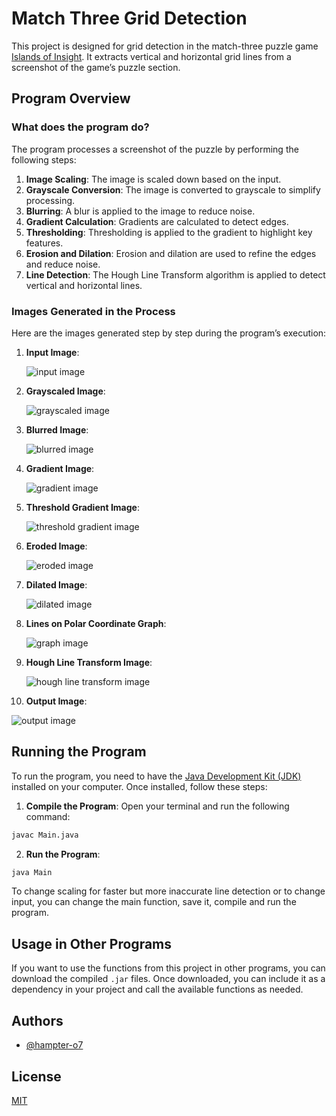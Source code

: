 # Match Three Grid Detection

This project is designed for grid detection in the match-three puzzle game [Islands of Insight](https://store.steampowered.com/app/2071500/Islands_of_Insight/). It extracts vertical and horizontal grid lines from a screenshot of the game’s puzzle section.

## Program Overview

### What does the program do?

The program processes a screenshot of the puzzle by performing the following steps:

1. **Image Scaling**: The image is scaled down based on the input.
2. **Grayscale Conversion**: The image is converted to grayscale to simplify processing.
3. **Blurring**: A blur is applied to the image to reduce noise.
4. **Gradient Calculation**: Gradients are calculated to detect edges.
5. **Thresholding**: Thresholding is applied to the gradient to highlight key features.
6. **Erosion and Dilation**: Erosion and dilation are used to refine the edges and reduce noise.
7. **Line Detection**: The Hough Line Transform algorithm is applied to detect vertical and horizontal lines.

### Images Generated in the Process

Here are the images generated step by step during the program’s execution:

1. **Input Image**:

   ![input image](input/input1.png)

2. **Grayscaled Image**:

   ![grayscaled image](output/grayscale.png)

3. **Blurred Image**:

   ![blurred image](output/blurred.png)

4. **Gradient Image**:

   ![gradient image](output/gradient.png)

5. **Threshold Gradient Image**:

   ![threshold gradient image](output/threshold-gradient.png)

6. **Eroded Image**:

   ![eroded image](output/eroded.png)

7. **Dilated Image**:

   ![dilated image](output/dilated.png)

8. **Lines on Polar Coordinate Graph**:

   ![graph image](output/graph.png)

9. **Hough Line Transform Image**:

   ![hough line transform image](output/hough-line-transform.png)

10. **Output Image**:

   ![output image](output/output.png)

## Running the Program

To run the program, you need to have the [Java Development Kit (JDK)](https://www.oracle.com/java/technologies/downloads/) installed on your computer. Once installed, follow these steps:

1. **Compile the Program**: Open your terminal and run the following command:
```bash
javac Main.java
```
2. **Run the Program**:
```bash
java Main
```

To change scaling for faster but more inaccurate line detection or to change input, you can change the main function, save it, compile and run the program.

## Usage in Other Programs

If you want to use the functions from this project in other programs, you can download the compiled `.jar` files. Once downloaded, you can include it as a dependency in your project and call the available functions as needed.


## Authors

- [@hampter-o7](https://www.github.com/hampter-o7)


## License

[MIT](https://choosealicense.com/licenses/mit/)